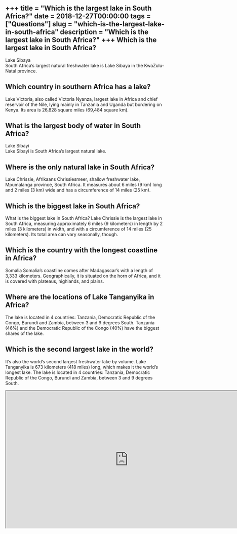 +++
title = "Which is the largest lake in South Africa?"
date = 2018-12-27T00:00:00
tags = ["Questions"]
slug = "which-is-the-largest-lake-in-south-africa"
description = "Which is the largest lake in South Africa?"
+++
Which is the largest lake in South Africa?
------------------------------------------

Lake Sibaya  
South Africa’s largest natural freshwater lake is Lake Sibaya in the KwaZulu-Natal province.

Which country in southern Africa has a lake?
--------------------------------------------

Lake Victoria, also called Victoria Nyanza, largest lake in Africa and chief reservoir of the Nile, lying mainly in Tanzania and Uganda but bordering on Kenya. Its area is 26,828 square miles (69,484 square km).

What is the largest body of water in South Africa?
--------------------------------------------------

Lake Sibayi  
Lake Sibayi is South Africa’s largest natural lake.

Where is the only natural lake in South Africa?
-----------------------------------------------

Lake Chrissie, Afrikaans Chrissiesmeer, shallow freshwater lake, Mpumalanga province, South Africa. It measures about 6 miles (9 km) long and 2 miles (3 km) wide and has a circumference of 14 miles (25 km).

Which is the biggest lake in South Africa?
------------------------------------------

What is the biggest lake in South Africa? Lake Chrissie is the largest lake in South Africa, measuring approximately 6 miles (9 kilometers) in length by 2 miles (3 kilometers) in width, and with a circumference of 14 miles (25 kilometers). Its total area can vary seasonally, though.

Which is the country with the longest coastline in Africa?
----------------------------------------------------------

Somalia Somalia’s coastline comes after Madagascar’s with a length of 3,333 kilometers. Geographically, it is situated on the horn of Africa, and it is covered with plateaus, highlands, and plains.

Where are the locations of Lake Tanganyika in Africa?
-----------------------------------------------------

The lake is located in 4 countries: Tanzania, Democratic Republic of the Congo, Burundi and Zambia, between 3 and 9 degrees South. Tanzania (46%) and the Democratic Republic of the Congo (40%) have the biggest shares of the lake.

Which is the second largest lake in the world?
----------------------------------------------

It’s also the world’s second largest freshwater lake by volume. Lake Tanganyika is 673 kilometers (418 miles) long, which makes it the world’s longest lake. The lake is located in 4 countries: Tanzania, Democratic Republic of the Congo, Burundi and Zambia, between 3 and 9 degrees South.

<iframe allow="accelerometer; autoplay; clipboard-write; encrypted-media; gyroscope; picture-in-picture" allowfullscreen="" class="__youtube_prefs__  epyt-is-override  no-lazyload" data-no-lazy="1" data-origheight="433" data-origwidth="770" data-skipgform_ajax_framebjll="" height="433" id="_ytid_93642" loading="lazy" src="https://www.youtube.com/embed/pae5ATP5jvw?enablejsapi=1&autoplay=0&cc_load_policy=0&cc_lang_pref=&iv_load_policy=1&loop=0&modestbranding=0&rel=1&fs=1&playsinline=0&autohide=2&theme=dark&color=red&controls=1&" title="YouTube player" width="770"></iframe>